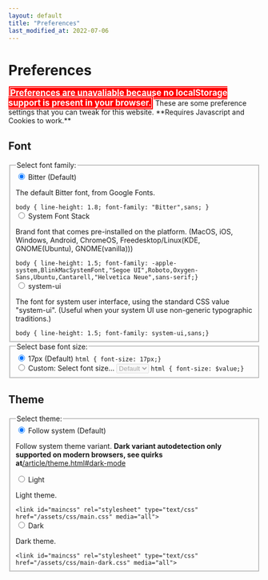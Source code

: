```yaml
---
layout: default
title: "Preferences"
last_modified_at: 2022-07-06
---
```


# Preferences
<style>#noprefbanner{display: none;} .no-localstorage #noprefbanner,#noscript-noprefbanner {display: unset;color: white; font-size: larger; font-weight: bold; background: red; border-width: 4px; border-style: double; width: fit-content;}</style>
<div id="noprefbanner"> Preferences are unavaliable because no localStorage support is present in your browser.</div>
<noscript id="noscript-noprefbanner"> Preferences are unavaliable because no localStorage support is present in your browser.</noscript>
These are some preference settings that you can tweak for this website. **Requires Javascript and Cookies to work.**

## Font
<fieldset>
    <legend>Select font family:</legend>
    <div>
      <input type="radio" id="pref-font-default" name="name-pref-font" value="pref-font-default" checked>
      <label for="pref-font-default">Bitter (Default)</label>
	<p> The default Bitter font, from Google Fonts. </p>
	<code>body { line-height: 1.8; font-family: "Bitter",sans; }</code>
    </div>
    <div>
      <input type="radio" id="pref-font-brand" name="name-pref-font" value="pref-font-brand">
      <label for="pref-font-brand">System Font Stack</label>
	<p> Brand font that comes pre-installed on the platform. (MacOS, iOS, Windows, Android, ChromeOS, Freedesktop/Linux(KDE, GNOME(Ubuntu), GNOME(vanilla))) </p>
	<code>body { line-height: 1.5; font-family: -apple-system,BlinkMacSystemFont,"Segoe UI",Roboto,Oxygen-Sans,Ubuntu,Cantarell,"Helvetica Neue",sans-serif;}</code>
    </div>
    <div>
      <input type="radio" id="pref-font-system-ui" name="name-pref-font" value="pref-font-system-ui">
      <label for="pref-font-system-ui">system-ui</label>
	<p> The font for system user interface, using the standard CSS value "system-ui". (Useful when your system UI use non-generic typographic traditions.) </p>
	<code>body { line-height: 1.5; font-family: system-ui,sans;}</code>
    </div>
</fieldset>
<fieldset>
<legend>Select base font size:</legend>
<div>
	<input type="radio" id="pref-fontsize-default" name="name-pref-fontsize" value="pref-fontsize-default" checked>
	<label for="pref-fontsize-default">17px (Default)</label>
	<code>html { font-size: 17px;}</code>
</div>
<div>
	<input type="radio" id="pref-fontsize-custom" name="name-pref-fontsize" value="pref-fontsize-custom">
	<label for="pref-fontsize-custom">Custom:</label>
	<label for="pref-fontsize-selectelm">Select font size...</label>
	<select name="name-pref-fontsize-selectelm" id="pref-fontsize-selectelm" disabled>
		<option value="default">Default</option>
		<option value="9px">9px</option>
		<option value="10px">10px</option>
		<option value="11px">11px</option>
		<option value="12px">12px</option>
		<option value="13px">13px</option>
		<option value="14px">14px</option>
		<option value="15px">15px</option>
		<option value="16px">16px</option>
		<option value="17px">17px</option>
		<option value="18px">18px</option>
		<option value="19px">19px</option>
		<option value="20px">20px</option>
		<option value="21px">21px</option>
		<option value="22px">22px</option>
		<option value="23px">23px</option>
		<option value="24px">24px</option>
		<option value="26px">26px</option>
		<option value="28px">28px</option>
		<option value="30px">30px</option>
		<option value="32px">32px</option>
		<option value="34px">34px</option>
		<option value="36px">36px</option>
		<option value="40px">40px</option>
		<option value="44px">44px</option>
		<option value="48px">48px</option>
		<option value="56px">56px</option>
		<option value="64px">64px</option>
		<option value="72px">72px</option>
	</select>
	<code>html { font-size: $value;}</code>
</div>
</fieldset>

## Theme
<fieldset>
    <legend>Select theme:</legend>
    <div>
      <input type="radio" id="pref-theme-default" name="name-pref-theme" value="pref-theme-default" checked>
      <label for="pref-theme-default">Follow system (Default)</label>
	<p> Follow system theme variant. <strong>Dark variant autodetection only supported on modern browsers, see quirks at</strong><a href="/article/theme.html#dark-mode">/article/theme.html#dark-mode</a></p>
    </div>
    <div>
      <input type="radio" id="pref-theme-light" name="name-pref-theme" value="pref-theme-light">
      <label for="pref-theme-light">Light</label>
	<p> Light theme. </p>
	<code>&lt;link id="maincss" rel="stylesheet" type="text/css" href="/assets/css/main.css" media="all"&gt;</code>
    </div>
    <div>
      <input type="radio" id="pref-theme-dark" name="name-pref-theme" value="pref-theme-dark">
      <label for="pref-theme-dark">Dark</label>
	<p> Dark theme. </p>
	<code>&lt;link id="maincss" rel="stylesheet" type="text/css" href="/assets/css/main-dark.css" media="all"&gt;</code>
    </div>
</fieldset>
<script src="/assets/js/pref.js"></script>
